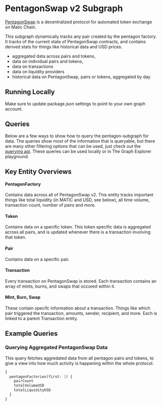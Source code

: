 # PentagonSwap v2 Subgraph

[PentagonSwap](https://pentagonswap.finance/) is a decentralized protocol for automated token exchange on Matic Chain.

This subgraph dynamically tracks any pair created by the pentagon factory. It tracks of the current state of PentagonSwap contracts, and contains derived stats for things like historical data and USD prices.

- aggregated data across pairs and tokens,
- data on individual pairs and tokens,
- data on transactions
- data on liquidity providers
- historical data on PentagonSwap, pairs or tokens, aggregated by day

## Running Locally

Make sure to update package.json settings to point to your own graph account.

## Queries

Below are a few ways to show how to query the pentagon-subgraph for data. The queries show most of the information that is queryable, but there are many other filtering options that can be used, just check out the [querying api](https://thegraph.com/docs/graphql-api). These queries can be used locally or in The Graph Explorer playground.

## Key Entity Overviews

#### PentagonFactory

Contains data across all of PentagonSwap v2. This entity tracks important things like total liquidity (in MATIC and USD, see below), all time volume, transaction count, number of pairs and more.

#### Token

Contains data on a specific token. This token specific data is aggregated across all pairs, and is updated whenever there is a transaction involving that token.

#### Pair

Contains data on a specific pair.

#### Transaction

Every transaction on PentagonSwap is stored. Each transaction contains an array of mints, burns, and swaps that occured within it.

#### Mint, Burn, Swap

These contain specifc information about a transaction. Things like which pair triggered the transaction, amounts, sender, recipient, and more. Each is linked to a parent Transaction entity.

## Example Queries

### Querying Aggregated PentagonSwap Data

This query fetches aggredated data from all pentagon pairs and tokens, to give a view into how much activity is happening within the whole protocol.

```graphql
{
  pentagonFactories(first: 1) {
    pairCount
    totalVolumeUSD
    totalLiquidityUSD
  }
}
```
